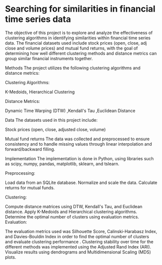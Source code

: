# Searching for similarities in financial time series data

The objective of this project is to explore and analyze the effectiveness 
of clustering algorithms in identifying similarities within financial time series data. 
The financial datasets used include stock prices (open, close, adj close and volume prices) and mutual fund returns, 
with the goal of determining how well different clustering methods and distance metrics can group similar financial instruments together.

Methods
The project utilizes the following clustering algorithms and distance metrics:

Clustering Algorithms:

K-Medoids,
Hierarchical Clustering

Distance Metrics:

Dynamic Time Warping (DTW)
,Kendall's Tau
,Euclidean Distance

Data
The datasets used in this project include:

Stock prices (open, close, adjusted close, volume)

Mutual fund returns
The data was collected and preprocessed to ensure consistency and to handle missing values through linear interpolation and forward/backward filling.

Implementation
The implementation is done in Python, using libraries such as scipy, numpy, pandas, matplotlib, sklearn, and tslearn.

Preprocessing:

Load data from an SQLite database.
Normalize and scale the data.
Calculate returns for mutual funds.


Clustering:

Compute distance matrices using DTW, Kendall's Tau, and Euclidean distance.
Apply K-Medoids and Hierarchical clustering algorithms.
Determine the optimal number of clusters using evaluation metrics.
Evaluation:

The evaluation metrics used was Silhouette Score, Calinski-Harabasz Index, and Davies-Bouldin Index in order to find the optimal number of clusters and evaluate clustering performance .
Clustering stability over time for the different methods was implemented using the Adjusted Rand Index (ARI).
Visualize results using dendrograms and Multidimensional Scaling (MDS) plots.
